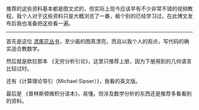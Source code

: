 推荐的这些资料基本都是图文式的，但实际上现今应该早有不少非常不错的视频教程。我个人对于这些资料只是大概浏览了一番，极个别的已经学习过，在此博文发布后我也准备把这些看一遍。

---

首先是这位 [鸢尾花丛书](https://github.com/Visualize-ML)，至少画的图真漂亮，而且以我个人的观点，写代码的确实适合教数学。

然后就是欧拉那本 《无穷分析引论》，这里只推荐上册，因为下册用到的几何语言比较过时。

还有《计算理论导引（Michael·Sipser）》，我看的英文版。

最后是 《普林斯顿微积分读本》，易懂。但涉及数学分析的东西还是推荐多看看别的资料。
